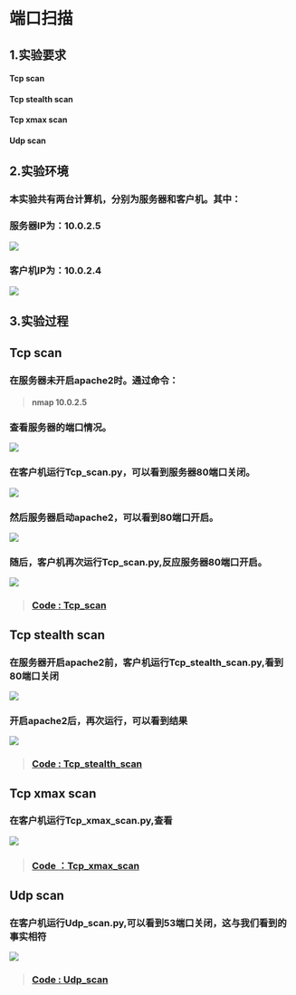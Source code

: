 端口扫描
==============
1.实验要求
-------------
#### Tcp scan
#### Tcp stealth scan
#### Tcp xmax scan
#### Udp scan

2.实验环境
------------------
### 本实验共有两台计算机，分别为服务器和客户机。其中：

### 服务器IP为：10.0.2.5
![](https://raw.githubusercontent.com/Geraens/ns/master/2017-2/Geraens/%E5%AE%9E%E9%AA%8C%E6%8A%A5%E5%91%8A%E5%8F%8A%E7%9B%B8%E5%85%B3%E6%96%87%E4%BB%B6/%E7%AB%AF%E5%8F%A3%E6%89%AB%E6%8F%8F/%E7%AB%AF%E5%8F%A3%E6%89%AB%E6%8F%8F%E5%AE%9E%E9%AA%8C%E5%9B%BE%E7%89%87/%E6%9C%8D%E5%8A%A1%E6%9C%BAIP.png)

### 客户机IP为：10.0.2.4
![](https://raw.githubusercontent.com/Geraens/ns/master/2017-2/Geraens/%E5%AE%9E%E9%AA%8C%E6%8A%A5%E5%91%8A%E5%8F%8A%E7%9B%B8%E5%85%B3%E6%96%87%E4%BB%B6/%E7%AB%AF%E5%8F%A3%E6%89%AB%E6%8F%8F/%E7%AB%AF%E5%8F%A3%E6%89%AB%E6%8F%8F%E5%AE%9E%E9%AA%8C%E5%9B%BE%E7%89%87/%E5%AE%A2%E6%88%B7%E6%9C%BAIP.png)

3.实验过程
---------------
## Tcp scan

### 在服务器未开启apache2时。通过命令：

> #### nmap 10.0.2.5

### 查看服务器的端口情况。

![](https://raw.githubusercontent.com/Geraens/ns/master/2017-2/Geraens/%E5%AE%9E%E9%AA%8C%E6%8A%A5%E5%91%8A%E5%8F%8A%E7%9B%B8%E5%85%B3%E6%96%87%E4%BB%B6/%E7%AB%AF%E5%8F%A3%E6%89%AB%E6%8F%8F/%E7%AB%AF%E5%8F%A3%E6%89%AB%E6%8F%8F%E5%AE%9E%E9%AA%8C%E5%9B%BE%E7%89%87/%E6%9C%8D%E5%8A%A1%E5%99%A81000%E7%AB%AF%E5%8F%A3%E5%85%B3%E9%97%AD.png)



### 在客户机运行Tcp_scan.py，可以看到服务器80端口关闭。

![](https://raw.githubusercontent.com/Geraens/ns/master/2017-2/Geraens/%E5%AE%9E%E9%AA%8C%E6%8A%A5%E5%91%8A%E5%8F%8A%E7%9B%B8%E5%85%B3%E6%96%87%E4%BB%B6/%E7%AB%AF%E5%8F%A3%E6%89%AB%E6%8F%8F/%E7%AB%AF%E5%8F%A3%E6%89%AB%E6%8F%8F%E5%AE%9E%E9%AA%8C%E5%9B%BE%E7%89%87/80%E7%AB%AF%E5%8F%A3%E5%85%B3%E9%97%AD.png)

### 然后服务器启动apache2，可以看到80端口开启。

![](https://raw.githubusercontent.com/Geraens/ns/master/2017-2/Geraens/%E5%AE%9E%E9%AA%8C%E6%8A%A5%E5%91%8A%E5%8F%8A%E7%9B%B8%E5%85%B3%E6%96%87%E4%BB%B6/%E7%AB%AF%E5%8F%A3%E6%89%AB%E6%8F%8F/%E7%AB%AF%E5%8F%A3%E6%89%AB%E6%8F%8F%E5%AE%9E%E9%AA%8C%E5%9B%BE%E7%89%87/apache2%E5%BC%80%E5%90%AF80%E7%AB%AF%E5%8F%A3.png)


### 随后，客户机再次运行Tcp_scan.py,反应服务器80端口开启。

![](https://raw.githubusercontent.com/Geraens/ns/master/2017-2/Geraens/%E5%AE%9E%E9%AA%8C%E6%8A%A5%E5%91%8A%E5%8F%8A%E7%9B%B8%E5%85%B3%E6%96%87%E4%BB%B6/%E7%AB%AF%E5%8F%A3%E6%89%AB%E6%8F%8F/%E7%AB%AF%E5%8F%A3%E6%89%AB%E6%8F%8F%E5%AE%9E%E9%AA%8C%E5%9B%BE%E7%89%87/80%E7%AB%AF%E5%8F%A3%E5%BC%80%E5%90%AF.png)

> ### [Code : Tcp_scan](https://github.com/Geraens/ns/blob/master/2017-2/Geraens/%E5%AE%9E%E9%AA%8C%E6%8A%A5%E5%91%8A%E5%8F%8A%E7%9B%B8%E5%85%B3%E6%96%87%E4%BB%B6/%E7%AB%AF%E5%8F%A3%E6%89%AB%E6%8F%8F/%E7%AB%AF%E5%8F%A3%E6%89%AB%E6%8F%8F%E4%BB%A3%E7%A0%81/Tcp_scanning.py)

## Tcp stealth scan

### 在服务器开启apache2前，客户机运行Tcp_stealth_scan.py,看到80端口关闭

![](https://raw.githubusercontent.com/Geraens/ns/master/2017-2/Geraens/%E5%AE%9E%E9%AA%8C%E6%8A%A5%E5%91%8A%E5%8F%8A%E7%9B%B8%E5%85%B3%E6%96%87%E4%BB%B6/%E7%AB%AF%E5%8F%A3%E6%89%AB%E6%8F%8F/%E7%AB%AF%E5%8F%A3%E6%89%AB%E6%8F%8F%E5%AE%9E%E9%AA%8C%E5%9B%BE%E7%89%87/stealth%E6%89%AB%E6%8F%8F80%E7%AB%AF%E5%8F%A3%E5%85%B3%E9%97%AD.png)

### 开启apache2后，再次运行，可以看到结果

![](https://raw.githubusercontent.com/Geraens/ns/master/2017-2/Geraens/%E5%AE%9E%E9%AA%8C%E6%8A%A5%E5%91%8A%E5%8F%8A%E7%9B%B8%E5%85%B3%E6%96%87%E4%BB%B6/%E7%AB%AF%E5%8F%A3%E6%89%AB%E6%8F%8F/%E7%AB%AF%E5%8F%A3%E6%89%AB%E6%8F%8F%E5%AE%9E%E9%AA%8C%E5%9B%BE%E7%89%87/stealth%E6%89%AB%E6%8F%8F80%E7%AB%AF%E5%8F%A3%E5%BC%80%E5%90%AF.png)

> ### [Code : Tcp_stealth_scan](https://github.com/Geraens/ns/blob/master/2017-2/Geraens/%E5%AE%9E%E9%AA%8C%E6%8A%A5%E5%91%8A%E5%8F%8A%E7%9B%B8%E5%85%B3%E6%96%87%E4%BB%B6/%E7%AB%AF%E5%8F%A3%E6%89%AB%E6%8F%8F/%E7%AB%AF%E5%8F%A3%E6%89%AB%E6%8F%8F%E4%BB%A3%E7%A0%81/Tcp_stealth_scanning.py)

## Tcp xmax scan

### 在客户机运行Tcp_xmax_scan.py,查看

![](https://raw.githubusercontent.com/Geraens/ns/master/2017-2/Geraens/%E5%AE%9E%E9%AA%8C%E6%8A%A5%E5%91%8A%E5%8F%8A%E7%9B%B8%E5%85%B3%E6%96%87%E4%BB%B6/%E7%AB%AF%E5%8F%A3%E6%89%AB%E6%8F%8F/%E7%AB%AF%E5%8F%A3%E6%89%AB%E6%8F%8F%E5%AE%9E%E9%AA%8C%E5%9B%BE%E7%89%87/xmax%E6%89%AB%E6%8F%8F.png)

> ### [Code ：Tcp_xmax_scan](https://github.com/Geraens/ns/blob/master/2017-2/Geraens/%E5%AE%9E%E9%AA%8C%E6%8A%A5%E5%91%8A%E5%8F%8A%E7%9B%B8%E5%85%B3%E6%96%87%E4%BB%B6/%E7%AB%AF%E5%8F%A3%E6%89%AB%E6%8F%8F/%E7%AB%AF%E5%8F%A3%E6%89%AB%E6%8F%8F%E4%BB%A3%E7%A0%81/Tcp_xmax_scanning.py)

## Udp scan

### 在客户机运行Udp_scan.py,可以看到53端口关闭，这与我们看到的事实相符

![](https://raw.githubusercontent.com/Geraens/ns/master/2017-2/Geraens/%E5%AE%9E%E9%AA%8C%E6%8A%A5%E5%91%8A%E5%8F%8A%E7%9B%B8%E5%85%B3%E6%96%87%E4%BB%B6/%E7%AB%AF%E5%8F%A3%E6%89%AB%E6%8F%8F/%E7%AB%AF%E5%8F%A3%E6%89%AB%E6%8F%8F%E5%AE%9E%E9%AA%8C%E5%9B%BE%E7%89%87/53%E7%AB%AF%E5%8F%A3.png)

> ### [Code : Udp_scan](https://github.com/Geraens/ns/blob/master/2017-2/Geraens/%E5%AE%9E%E9%AA%8C%E6%8A%A5%E5%91%8A%E5%8F%8A%E7%9B%B8%E5%85%B3%E6%96%87%E4%BB%B6/%E7%AB%AF%E5%8F%A3%E6%89%AB%E6%8F%8F/%E7%AB%AF%E5%8F%A3%E6%89%AB%E6%8F%8F%E4%BB%A3%E7%A0%81/Udp_scanning.py)
